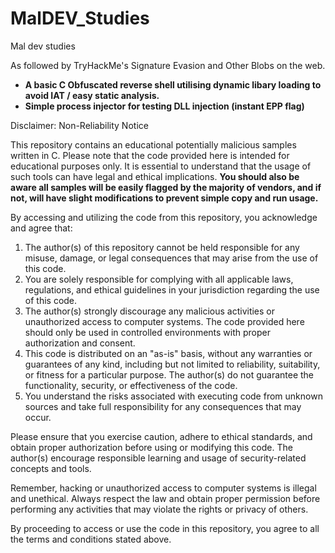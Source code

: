 # MalDEV_Studies
Mal dev studies

As followed by TryHackMe's Signature Evasion and Other Blobs on the web.


- **A basic C Obfuscated reverse shell utilising dynamic libary loading to avoid IAT / easy static analysis.**
-  **Simple process injector for testing DLL injection (instant EPP flag)**

Disclaimer: Non-Reliability Notice

This repository contains an educational potentially malicious samples written in C. Please note that the code provided here is intended for educational purposes only. It is essential to understand that the usage of such tools can have legal and ethical implications. **You should also be aware all samples will be easily flagged by the majority of vendors, and if not, will have slight modifications to prevent simple copy and run usage.**

By accessing and utilizing the code from this repository, you acknowledge and agree that:

1. The author(s) of this repository cannot be held responsible for any misuse, damage, or legal consequences that may arise from the use of this code.
2. You are solely responsible for complying with all applicable laws, regulations, and ethical guidelines in your jurisdiction regarding the use of this code.
3. The author(s) strongly discourage any malicious activities or unauthorized access to computer systems. The code provided here should only be used in controlled environments with proper authorization and consent.
4. This code is distributed on an "as-is" basis, without any warranties or guarantees of any kind, including but not limited to reliability, suitability, or fitness for a particular purpose. The author(s) do not guarantee the functionality, security, or effectiveness of the code.
5. You understand the risks associated with executing code from unknown sources and take full responsibility for any consequences that may occur.

Please ensure that you exercise caution, adhere to ethical standards, and obtain proper authorization before using or modifying this code. The author(s) encourage responsible learning and usage of security-related concepts and tools.

Remember, hacking or unauthorized access to computer systems is illegal and unethical. Always respect the law and obtain proper permission before performing any activities that may violate the rights or privacy of others.

By proceeding to access or use the code in this repository, you agree to all the terms and conditions stated above.
